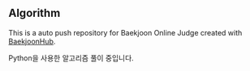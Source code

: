 ## Algorithm
This is a auto push repository for Baekjoon Online Judge created with [BaekjoonHub](https://github.com/BaekjoonHub/BaekjoonHub).

Python을 사용한 알고리즘 풀이 중입니다.
